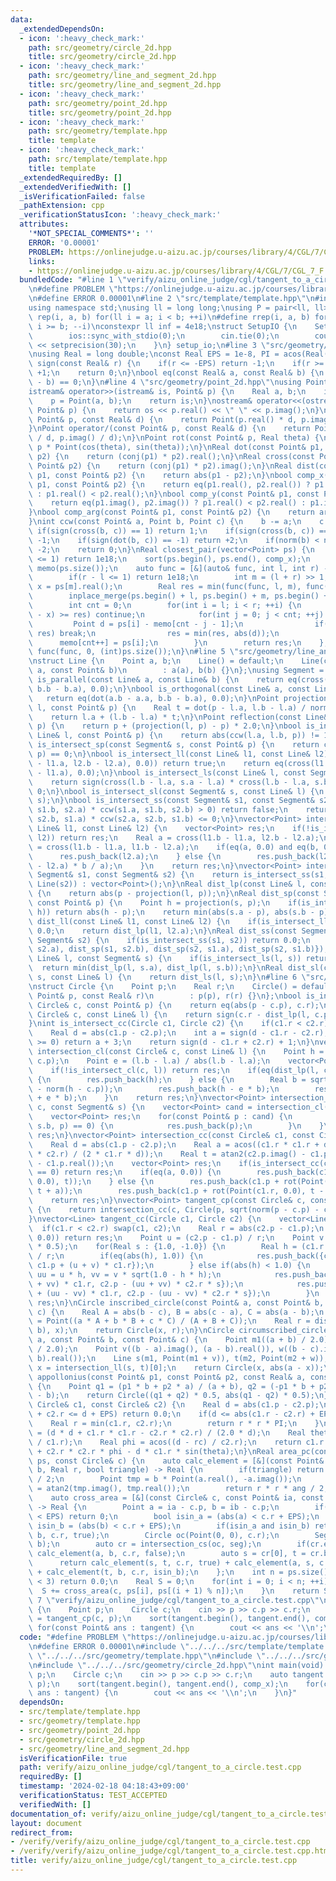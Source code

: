 ```yaml
---
data:
  _extendedDependsOn:
  - icon: ':heavy_check_mark:'
    path: src/geometry/circle_2d.hpp
    title: src/geometry/circle_2d.hpp
  - icon: ':heavy_check_mark:'
    path: src/geometry/line_and_segment_2d.hpp
    title: src/geometry/line_and_segment_2d.hpp
  - icon: ':heavy_check_mark:'
    path: src/geometry/point_2d.hpp
    title: src/geometry/point_2d.hpp
  - icon: ':heavy_check_mark:'
    path: src/geometry/template.hpp
    title: template
  - icon: ':heavy_check_mark:'
    path: src/template/template.hpp
    title: template
  _extendedRequiredBy: []
  _extendedVerifiedWith: []
  _isVerificationFailed: false
  _pathExtension: cpp
  _verificationStatusIcon: ':heavy_check_mark:'
  attributes:
    '*NOT_SPECIAL_COMMENTS*': ''
    ERROR: '0.00001'
    PROBLEM: https://onlinejudge.u-aizu.ac.jp/courses/library/4/CGL/7/CGL_7_F
    links:
    - https://onlinejudge.u-aizu.ac.jp/courses/library/4/CGL/7/CGL_7_F
  bundledCode: "#line 1 \"verify/aizu_online_judge/cgl/tangent_to_a_circle.test.cpp\"\
    \n#define PROBLEM \"https://onlinejudge.u-aizu.ac.jp/courses/library/4/CGL/7/CGL_7_F\"\
    \n#define ERROR 0.00001\n#line 2 \"src/template/template.hpp\"\n#include <bits/stdc++.h>\n\
    using namespace std;\nusing ll = long long;\nusing P = pair<ll, ll>;\n#define\
    \ rep(i, a, b) for(ll i = a; i < b; ++i)\n#define rrep(i, a, b) for(ll i = a;\
    \ i >= b; --i)\nconstexpr ll inf = 4e18;\nstruct SetupIO {\n    SetupIO() {\n\
    \        ios::sync_with_stdio(0);\n        cin.tie(0);\n        cout << fixed\
    \ << setprecision(30);\n    }\n} setup_io;\n#line 3 \"src/geometry/template.hpp\"\
    \nusing Real = long double;\nconst Real EPS = 1e-8, PI = acos(Real(-1.0));\nint\
    \ sign(const Real& r) {\n    if(r <= -EPS) return -1;\n    if(r >= +EPS) return\
    \ +1;\n    return 0;\n}\nbool eq(const Real& a, const Real& b) {\n    return sign(a\
    \ - b) == 0;\n}\n#line 4 \"src/geometry/point_2d.hpp\"\nusing Point = complex<Real>;\n\
    istream& operator>>(istream& is, Point& p) {\n    Real a, b;\n    is >> a >> b;\n\
    \    p = Point(a, b);\n    return is;\n}\nostream& operator<<(ostream& os, const\
    \ Point& p) {\n    return os << p.real() << \" \" << p.imag();\n}\nPoint operator*(const\
    \ Point& p, const Real& d) {\n    return Point(p.real() * d, p.imag() * d);\n\
    }\nPoint operator/(const Point& p, const Real& d) {\n    return Point(p.real()\
    \ / d, p.imag() / d);\n}\nPoint rot(const Point& p, Real theta) {\n    return\
    \ p * Point(cos(theta), sin(theta));\n}\nReal dot(const Point& p1, const Point&\
    \ p2) {\n    return (conj(p1) * p2).real();\n}\nReal cross(const Point& p1, const\
    \ Point& p2) {\n    return (conj(p1) * p2).imag();\n}\nReal dist(const Point&\
    \ p1, const Point& p2) {\n    return abs(p1 - p2);\n}\nbool comp_x(const Point&\
    \ p1, const Point& p2) {\n    return eq(p1.real(), p2.real()) ? p1.imag() < p2.imag()\
    \ : p1.real() < p2.real();\n}\nbool comp_y(const Point& p1, const Point& p2) {\n\
    \    return eq(p1.imag(), p2.imag()) ? p1.real() < p2.real() : p1.imag() < p2.imag();\n\
    }\nbool comp_arg(const Point& p1, const Point& p2) {\n    return arg(p1) < arg(p2);\n\
    }\nint ccw(const Point& a, Point b, Point c) {\n    b -= a;\n    c -= a;\n   \
    \ if(sign(cross(b, c)) == 1) return 1;\n    if(sign(cross(b, c)) == -1) return\
    \ -1;\n    if(sign(dot(b, c)) == -1) return +2;\n    if(norm(b) < norm(c)) return\
    \ -2;\n    return 0;\n}\nReal closest_pair(vector<Point> ps) {\n    if((int)ps.size()\
    \ <= 1) return 1e18;\n    sort(ps.begin(), ps.end(), comp_x);\n    vector<Point>\
    \ memo(ps.size());\n    auto func = [&](auto& func, int l, int r) -> Real {\n\
    \        if(r - l <= 1) return 1e18;\n        int m = (l + r) >> 1;\n        Real\
    \ x = ps[m].real();\n        Real res = min(func(func, l, m), func(func, m, r));\n\
    \        inplace_merge(ps.begin() + l, ps.begin() + m, ps.begin() + r, comp_y);\n\
    \        int cnt = 0;\n        for(int i = l; i < r; ++i) {\n            if(abs(ps[i].real()\
    \ - x) >= res) continue;\n            for(int j = 0; j < cnt; ++j) {\n       \
    \         Point d = ps[i] - memo[cnt - j - 1];\n                if(d.imag() >=\
    \ res) break;\n                res = min(res, abs(d));\n            }\n      \
    \      memo[cnt++] = ps[i];\n        }\n        return res;\n    };\n    return\
    \ func(func, 0, (int)ps.size());\n}\n#line 5 \"src/geometry/line_and_segment_2d.hpp\"\
    \nstruct Line {\n    Point a, b;\n    Line() = default;\n    Line(const Point&\
    \ a, const Point& b)\n        : a(a), b(b) {}\n};\nusing Segment = Line;\nbool\
    \ is_parallel(const Line& a, const Line& b) {\n    return eq(cross(a.b - a.a,\
    \ b.b - b.a), 0.0);\n}\nbool is_orthogonal(const Line& a, const Line& b) {\n \
    \   return eq(dot(a.b - a.a, b.b - b.a), 0.0);\n}\nPoint projection(const Line&\
    \ l, const Point& p) {\n    Real t = dot(p - l.a, l.b - l.a) / norm(l.b - l.a);\n\
    \    return l.a + (l.b - l.a) * t;\n}\nPoint reflection(const Line& l, const Point&\
    \ p) {\n    return p + (projection(l, p) - p) * 2.0;\n}\nbool is_intersect_lp(const\
    \ Line& l, const Point& p) {\n    return abs(ccw(l.a, l.b, p)) != 1;\n}\nbool\
    \ is_intersect_sp(const Segment& s, const Point& p) {\n    return ccw(s.a, s.b,\
    \ p) == 0;\n}\nbool is_intersect_ll(const Line& l1, const Line& l2) {\n    if(!eq(cross(l1.b\
    \ - l1.a, l2.b - l2.a), 0.0)) return true;\n    return eq(cross(l1.b - l1.a, l2.b\
    \ - l1.a), 0.0);\n}\nbool is_intersect_ls(const Line& l, const Segment& s) {\n\
    \    return sign(cross(l.b - l.a, s.a - l.a) * cross(l.b - l.a, s.b - l.a)) <=\
    \ 0;\n}\nbool is_intersect_sl(const Segment& s, const Line& l) {\n    return is_intersect_ls(l,\
    \ s);\n}\nbool is_intersect_ss(const Segment& s1, const Segment& s2) {\n    if(ccw(s1.a,\
    \ s1.b, s2.a) * ccw(s1.a, s1.b, s2.b) > 0) return false;\n    return ccw(s2.a,\
    \ s2.b, s1.a) * ccw(s2.a, s2.b, s1.b) <= 0;\n}\nvector<Point> intersection_ll(const\
    \ Line& l1, const Line& l2) {\n    vector<Point> res;\n    if(!is_intersect_ll(l1,\
    \ l2)) return res;\n    Real a = cross(l1.b - l1.a, l2.b - l2.a);\n    Real b\
    \ = cross(l1.b - l1.a, l1.b - l2.a);\n    if(eq(a, 0.0) and eq(b, 0.0)) {\n  \
    \      res.push_back(l2.a);\n    } else {\n        res.push_back(l2.a + (l2.b\
    \ - l2.a) * b / a);\n    }\n    return res;\n}\nvector<Point> intersection_ss(const\
    \ Segment& s1, const Segment& s2) {\n    return is_intersect_ss(s1, s2) ? intersection_ll(Line(s1),\
    \ Line(s2)) : vector<Point>();\n}\nReal dist_lp(const Line& l, const Point& p)\
    \ {\n    return abs(p - projection(l, p));\n}\nReal dist_sp(const Segment& s,\
    \ const Point& p) {\n    Point h = projection(s, p);\n    if(is_intersect_sp(s,\
    \ h)) return abs(h - p);\n    return min(abs(s.a - p), abs(s.b - p));\n}\nReal\
    \ dist_ll(const Line& l1, const Line& l2) {\n    if(is_intersect_ll(l1, l2)) return\
    \ 0.0;\n    return dist_lp(l1, l2.a);\n}\nReal dist_ss(const Segment& s1, const\
    \ Segment& s2) {\n    if(is_intersect_ss(s1, s2)) return 0.0;\n    return min({dist_sp(s1,\
    \ s2.a), dist_sp(s1, s2.b), dist_sp(s2, s1.a), dist_sp(s2, s1.b)});\n}\nReal dist_ls(const\
    \ Line& l, const Segment& s) {\n    if(is_intersect_ls(l, s)) return 0.0;\n  \
    \  return min(dist_lp(l, s.a), dist_lp(l, s.b));\n}\nReal dist_sl(const Segment&\
    \ s, const Line& l) {\n    return dist_ls(l, s);\n}\n#line 6 \"src/geometry/circle_2d.hpp\"\
    \nstruct Circle {\n    Point p;\n    Real r;\n    Circle() = default;\n    Circle(const\
    \ Point& p, const Real& r)\n        : p(p), r(r) {}\n};\nbool is_intersect_cp(const\
    \ Circle& c, const Point& p) {\n    return eq(abs(p - c.p), c.r);\n}\nbool is_intersect_cl(const\
    \ Circle& c, const Line& l) {\n    return sign(c.r - dist_lp(l, c.p)) >= 0;\n\
    }\nint is_intersect_cc(Circle c1, Circle c2) {\n    if(c1.r < c2.r) swap(c1, c2);\n\
    \    Real d = abs(c1.p - c2.p);\n    int a = sign(d - c1.r - c2.r);\n    if(a\
    \ >= 0) return a + 3;\n    return sign(d - c1.r + c2.r) + 1;\n}\nvector<Point>\
    \ intersection_cl(const Circle& c, const Line& l) {\n    Point h = projection(l,\
    \ c.p);\n    Point e = (l.b - l.a) / abs(l.b - l.a);\n    vector<Point> res;\n\
    \    if(!is_intersect_cl(c, l)) return res;\n    if(eq(dist_lp(l, c.p), c.r))\
    \ {\n        res.push_back(h);\n    } else {\n        Real b = sqrt(c.r * c.r\
    \ - norm(h - c.p));\n        res.push_back(h - e * b);\n        res.push_back(h\
    \ + e * b);\n    }\n    return res;\n}\nvector<Point> intersection_cs(const Circle&\
    \ c, const Segment& s) {\n    vector<Point> cand = intersection_cl(c, Line(s));\n\
    \    vector<Point> res;\n    for(const Point& p : cand) {\n        if(ccw(s.a,\
    \ s.b, p) == 0) {\n            res.push_back(p);\n        }\n    }\n    return\
    \ res;\n}\nvector<Point> intersection_cc(const Circle& c1, const Circle& c2) {\n\
    \    Real d = abs(c1.p - c2.p);\n    Real a = acos((c1.r * c1.r + d * d - c2.r\
    \ * c2.r) / (2 * c1.r * d));\n    Real t = atan2(c2.p.imag() - c1.p.imag(), c2.p.real()\
    \ - c1.p.real());\n    vector<Point> res;\n    if(is_intersect_cc(c1, c2) % 4\
    \ == 0) return res;\n    if(eq(a, 0.0)) {\n        res.push_back(c1.p + rot(Point(c1.r,\
    \ 0.0), t));\n    } else {\n        res.push_back(c1.p + rot(Point(c1.r, 0.0),\
    \ t + a));\n        res.push_back(c1.p + rot(Point(c1.r, 0.0), t - a));\n    }\n\
    \    return res;\n}\nvector<Point> tangent_cp(const Circle& c, const Point& p)\
    \ {\n    return intersection_cc(c, Circle(p, sqrt(norm(p - c.p) - c.r * c.r)));\n\
    }\nvector<Line> tangent_cc(Circle c1, Circle c2) {\n    vector<Line> res;\n  \
    \  if(c1.r < c2.r) swap(c1, c2);\n    Real r = abs(c2.p - c1.p);\n    if(eq(r,\
    \ 0.0)) return res;\n    Point u = (c2.p - c1.p) / r;\n    Point v = rot(u, PI\
    \ * 0.5);\n    for(Real s : {1.0, -1.0}) {\n        Real h = (c1.r + c2.r * s)\
    \ / r;\n        if(eq(abs(h), 1.0)) {\n            res.push_back({c1.p + u * c1.r,\
    \ c1.p + (u + v) * c1.r});\n        } else if(abs(h) < 1.0) {\n            Point\
    \ uu = u * h, vv = v * sqrt(1.0 - h * h);\n            res.push_back({c1.p + (uu\
    \ + vv) * c1.r, c2.p - (uu + vv) * c2.r * s});\n            res.push_back({c1.p\
    \ + (uu - vv) * c1.r, c2.p - (uu - vv) * c2.r * s});\n        }\n    }\n    return\
    \ res;\n}\nCircle inscribed_circle(const Point& a, const Point& b, const Point&\
    \ c) {\n    Real A = abs(b - c), B = abs(c - a), C = abs(a - b);\n    Point x\
    \ = Point((a * A + b * B + c * C) / (A + B + C));\n    Real r = dist_sp(Segment(a,\
    \ b), x);\n    return Circle(x, r);\n}\nCircle circumscribed_circle(const Point&\
    \ a, const Point& b, const Point& c) {\n    Point m1((a + b) / 2.0), m2((b + c)\
    \ / 2.0);\n    Point v((b - a).imag(), (a - b).real()), w((b - c).imag(), (c -\
    \ b).real());\n    Line s(m1, Point(m1 + v)), t(m2, Point(m2 + w));\n    Point\
    \ x = intersection_ll(s, t)[0];\n    return Circle(x, abs(a - x));\n}\nCircle\
    \ appollonius(const Point& p1, const Point& p2, const Real& a, const Real& b)\
    \ {\n    Point q1 = (p1 * b + p2 * a) / (a + b), q2 = (-p1 * b + p2 * a) / (a\
    \ - b);\n    return Circle((q1 + q2) * 0.5, abs(q1 - q2) * 0.5);\n}\nReal area_cc(const\
    \ Circle& c1, const Circle& c2) {\n    Real d = abs(c1.p - c2.p);\n    if(c1.r\
    \ + c2.r <= d + EPS) return 0.0;\n    if(d <= abs(c1.r - c2.r) + EPS) {\n    \
    \    Real r = min(c1.r, c2.r);\n        return r * r * PI;\n    }\n    Real rc\
    \ = (d * d + c1.r * c1.r - c2.r * c2.r) / (2.0 * d);\n    Real theta = acos(rc\
    \ / c1.r);\n    Real phi = acos((d - rc) / c2.r);\n    return c1.r * c1.r * theta\
    \ + c2.r * c2.r * phi - d * c1.r * sin(theta);\n}\nReal area_pc(const vector<Point>&\
    \ ps, const Circle& c) {\n    auto calc_element = [&](const Point& a, const Point&\
    \ b, Real r, bool triangle) -> Real {\n        if(triangle) return cross(a, b)\
    \ / 2;\n        Point tmp = b * Point(a.real(), -a.imag());\n        Real ang\
    \ = atan2(tmp.imag(), tmp.real());\n        return r * r * ang / 2;\n    };\n\
    \    auto cross_area = [&](const Circle& c, const Point& ia, const Point& ib)\
    \ -> Real {\n        Point a = ia - c.p, b = ib - c.p;\n        if(abs(a - b)\
    \ < EPS) return 0;\n        bool isin_a = (abs(a) < c.r + EPS);\n        bool\
    \ isin_b = (abs(b) < c.r + EPS);\n        if(isin_a and isin_b) return calc_element(a,\
    \ b, c.r, true);\n        Circle oc(Point(0, 0), c.r);\n        Segment seg(a,\
    \ b);\n        auto cr = intersection_cs(oc, seg);\n        if(cr.empty()) return\
    \ calc_element(a, b, c.r, false);\n        auto s = cr[0], t = cr.back();\n  \
    \      return calc_element(s, t, c.r, true) + calc_element(a, s, c.r, isin_a)\
    \ + calc_element(t, b, c.r, isin_b);\n    };\n    int n = ps.size();\n    if(n\
    \ < 3) return 0.0;\n    Real S = 0;\n    for(int i = 0; i < n; ++i) {\n      \
    \  S += cross_area(c, ps[i], ps[(i + 1) % n]);\n    }\n    return S;\n}\n#line\
    \ 7 \"verify/aizu_online_judge/cgl/tangent_to_a_circle.test.cpp\"\nint main(void)\
    \ {\n    Point p;\n    Circle c;\n    cin >> p >> c.p >> c.r;\n    auto tangent\
    \ = tangent_cp(c, p);\n    sort(tangent.begin(), tangent.end(), comp_x);\n   \
    \ for(const Point& ans : tangent) {\n        cout << ans << '\\n';\n    }\n}\n"
  code: "#define PROBLEM \"https://onlinejudge.u-aizu.ac.jp/courses/library/4/CGL/7/CGL_7_F\"\
    \n#define ERROR 0.00001\n#include \"../../../src/template/template.hpp\"\n#include\
    \ \"../../../src/geometry/template.hpp\"\n#include \"../../../src/geometry/point_2d.hpp\"\
    \n#include \"../../../src/geometry/circle_2d.hpp\"\nint main(void) {\n    Point\
    \ p;\n    Circle c;\n    cin >> p >> c.p >> c.r;\n    auto tangent = tangent_cp(c,\
    \ p);\n    sort(tangent.begin(), tangent.end(), comp_x);\n    for(const Point&\
    \ ans : tangent) {\n        cout << ans << '\\n';\n    }\n}"
  dependsOn:
  - src/template/template.hpp
  - src/geometry/template.hpp
  - src/geometry/point_2d.hpp
  - src/geometry/circle_2d.hpp
  - src/geometry/line_and_segment_2d.hpp
  isVerificationFile: true
  path: verify/aizu_online_judge/cgl/tangent_to_a_circle.test.cpp
  requiredBy: []
  timestamp: '2024-02-18 04:18:43+09:00'
  verificationStatus: TEST_ACCEPTED
  verifiedWith: []
documentation_of: verify/aizu_online_judge/cgl/tangent_to_a_circle.test.cpp
layout: document
redirect_from:
- /verify/verify/aizu_online_judge/cgl/tangent_to_a_circle.test.cpp
- /verify/verify/aizu_online_judge/cgl/tangent_to_a_circle.test.cpp.html
title: verify/aizu_online_judge/cgl/tangent_to_a_circle.test.cpp
---
```

